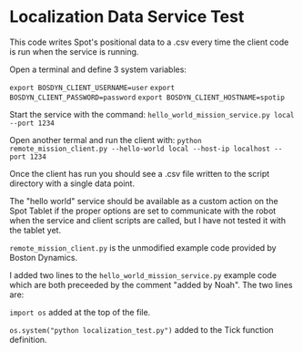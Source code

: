 # Localization Data Service Test

This code writes Spot's positional data to a .csv every time the client code is run when the service is running.

Open a terminal and define 3 system variables:

```export BOSDYN_CLIENT_USERNAME=user```
```export BOSDYN_CLIENT_PASSWORD=password```
```export BOSDYN_CLIENT_HOSTNAME=spotip```

Start the service with the command: ```hello_world_mission_service.py local --port 1234```

Open another termal and run the client with: ```python remote_mission_client.py --hello-world local --host-ip localhost --port 1234```

Once the client has run you should see a .csv file written to the script directory with a single data point.

The "hello world" service should be available as a custom action on the Spot Tablet if the proper options are set to communicate with the robot when the service and client scripts are called, but I have not tested it with the tablet yet.


```remote_mission_client.py``` is the unmodified example code provided by Boston Dynamics.

I added two lines to the ```hello_world_mission_service.py``` example code which are both preceeded by the comment "added by Noah". The two lines are:

```import os``` added at the top of the file.

```os.system("python localization_test.py")``` added to the Tick function definition.
